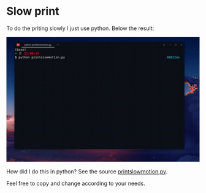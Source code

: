 # Slow print

To do the priting slowly I just use python. Below the result:

![](figures/slowprint.gif)

How did I do this in python? See the source [printslowmotion.py](printslowmotion.py).

Feel free to copy and change according to your needs.